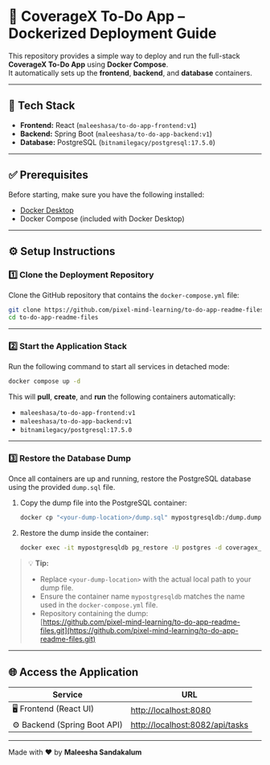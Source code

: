 # 🧩 CoverageX To-Do App – Dockerized Deployment Guide

This repository provides a simple way to deploy and run the full-stack **CoverageX To-Do App** using **Docker Compose**.  
It automatically sets up the **frontend**, **backend**, and **database** containers.

---

## 🚀 Tech Stack

- **Frontend:** React (`maleeshasa/to-do-app-frontend:v1`)  
- **Backend:** Spring Boot (`maleeshasa/to-do-app-backend:v1`)  
- **Database:** PostgreSQL (`bitnamilegacy/postgresql:17.5.0`)

---

## ✅ Prerequisites

Before starting, make sure you have the following installed:

- [Docker Desktop](https://www.docker.com/products/docker-desktop)
- Docker Compose (included with Docker Desktop)

---

## ⚙️ Setup Instructions

### 1️⃣ Clone the Deployment Repository

Clone the GitHub repository that contains the `docker-compose.yml` file:

```bash
git clone https://github.com/pixel-mind-learning/to-do-app-readme-files.git
cd to-do-app-readme-files
```

---

### 2️⃣ Start the Application Stack

Run the following command to start all services in detached mode:

```bash
docker compose up -d
```

This will **pull**, **create**, and **run** the following containers automatically:

- `maleeshasa/to-do-app-frontend:v1`
- `maleeshasa/to-do-app-backend:v1`
- `bitnamilegacy/postgresql:17.5.0`

---

### 3️⃣ Restore the Database Dump

Once all containers are up and running, restore the PostgreSQL database using the provided `dump.sql` file.

1. Copy the dump file into the PostgreSQL container:

   ```bash
   docker cp "<your-dump-location>/dump.sql" mypostgresqldb:/dump.dump
   ```

2. Restore the dump inside the container:

   ```bash
   docker exec -it mypostgresqldb pg_restore -U postgres -d coveragex_todo_management /dump.dump
   ```

> 💡 **Tip:**  
> - Replace `<your-dump-location>` with the actual local path to your dump file.  
> - Ensure the container name `mypostgresqldb` matches the name used in the `docker-compose.yml` file.  
> - Repository containing the dump:  
>   [https://github.com/pixel-mind-learning/to-do-app-readme-files.git](https://github.com/pixel-mind-learning/to-do-app-readme-files.git)

---

## 🌐 Access the Application

| Service | URL |
|----------|------|
| 🖥️ Frontend (React UI) | [http://localhost:8080](http://localhost:8080) |
| ⚙️ Backend (Spring Boot API) | [http://localhost:8082/api/tasks](http://localhost:8082/api/tasks) |


---

Made with ❤️ by **Maleesha Sandakalum**
